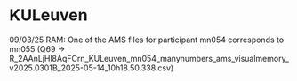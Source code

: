 # KULeuven

09/03/25
RAM: One of the AMS files for participant mn054 corresponds to mn055 (Q69 -> R_2AAnLjHl8AqFCrn_KULeuven_mn054_manynumbers_ams_visualmemory_v2025.0301B_2025-05-14_10h18.50.338.csv)
